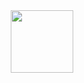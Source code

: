 <div id="header" align="center">
  <img src="https://giphy.com/gifs/pudgypenguins-pudgy-penguin-penguins-CuuSHzuc0O166MRfjt.gif" width="100"/>
</div>  
